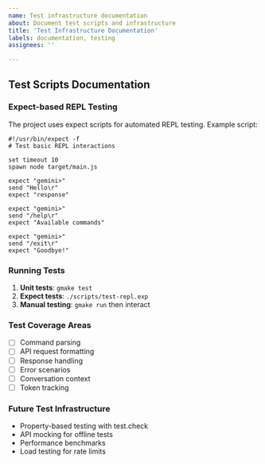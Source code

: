 ```yaml
---
name: Test infrastructure documentation
about: Document test scripts and infrastructure
title: 'Test Infrastructure Documentation'
labels: documentation, testing
assignees: ''

---
```


## Test Scripts Documentation

### Expect-based REPL Testing

The project uses expect scripts for automated REPL testing. Example script:

```expect
#!/usr/bin/expect -f
# Test basic REPL interactions

set timeout 10
spawn node target/main.js

expect "gemini>"
send "Hello\r"
expect "response"

expect "gemini>"
send "/help\r"
expect "Available commands"

expect "gemini>"
send "/exit\r"
expect "Goodbye!"
```

### Running Tests

1. **Unit tests**: `gmake test`
2. **Expect tests**: `./scripts/test-repl.exp`
3. **Manual testing**: `gmake run` then interact

### Test Coverage Areas

- [ ] Command parsing
- [ ] API request formatting
- [ ] Response handling
- [ ] Error scenarios
- [ ] Conversation context
- [ ] Token tracking

### Future Test Infrastructure

- Property-based testing with test.check
- API mocking for offline tests
- Performance benchmarks
- Load testing for rate limits
